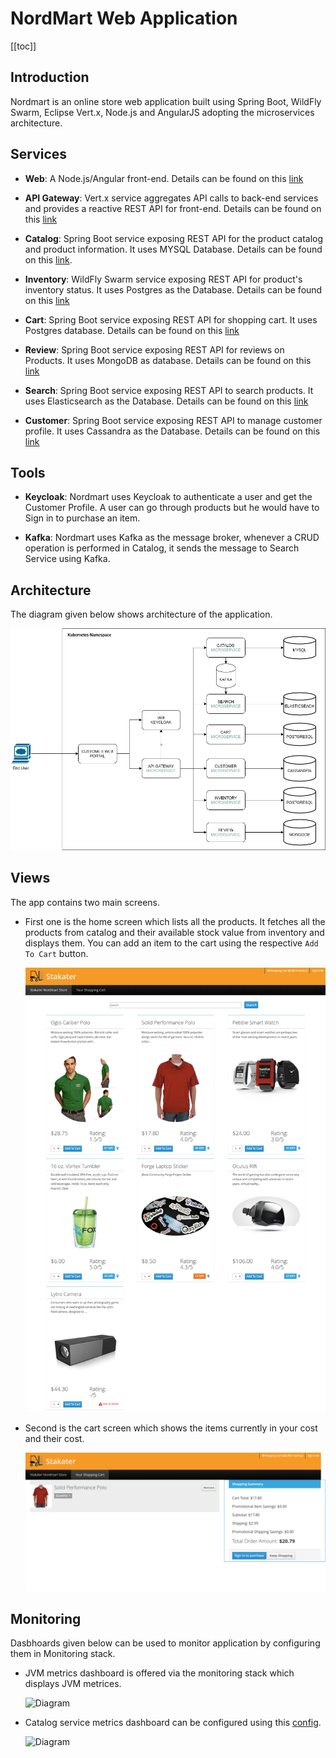 # NordMart Web Application

[[toc]]

## Introduction

Nordmart is an online store web application built using Spring Boot, WildFly Swarm, Eclipse Vert.x, Node.js and AngularJS adopting the microservices architecture.

## Services

* **Web**: A Node.js/Angular front-end. Details can be found on this [link](https://github.com/stakater-lab/stakater-nordmart-web)

* **API Gateway**: Vert.x service aggregates API calls to back-end services and provides a reactive REST API for front-end. Details can be found on this [link](https://github.com/stakater-lab/stakater-nordmart-gateway-vertx)

* **Catalog**: Spring Boot service exposing REST API for the product catalog and product information. It uses MYSQL Database. Details can be found on this [link](https://github.com/stakater-lab/stakater-nordmart-catalog).

* **Inventory**: WildFly Swarm service exposing REST API for product's inventory status. It uses Postgres as the Database. Details can be found on this [link](https://github.com/stakater-lab/stakater-nordmart-inventory)

* **Cart**: Spring Boot service exposing REST API for shopping cart. It uses Postgres database. Details can be found on this [link](https://github.com/stakater-lab/stakater-nordmart-cart)

* **Review**: Spring Boot service exposing REST API for reviews on Products. It uses MongoDB as database. Details can be found on this [link](https://github.com/stakater-lab/stakater-nordmart-review)

* **Search**: Spring Boot service exposing REST API to search products. It uses Elasticsearch as the Database. Details can be found on this [link](https://github.com/stakater-lab/stakater-nordmart-search)

* **Customer**: Spring Boot service exposing REST API to manage customer profile. It uses Cassandra as the Database. Details can be found on this [link](https://github.com/stakater-lab/stakater-nordmart-customer)


## Tools

* **Keycloak**: Nordmart uses Keycloak to authenticate a user and get the Customer Profile. A user can go through products but he would have to Sign in to purchase an item.

* **Kafka**: Nordmart uses Kafka as the message broker, whenever a CRUD operation is performed in Catalog, it sends the message to Search Service using Kafka.

## Architecture

The diagram given below shows architecture of the application.

  ![Diagram](./images/architecture.jpg)

## Views

The app contains two main screens.

* First one is the home screen which lists all the products. It fetches all the products from catalog and their available stock value from inventory and displays them. You can add an item to the cart using the respective `Add To Cart` button.

  ![Diagram](./images/home.png)

* Second is the cart screen which shows the items currently in your cost and their cost.

  ![Diagram](./images/cart.png)

## Monitoring

Dasbhoards given below can be used to monitor application by configuring them in Monitoring stack.

* JVM metrics dashboard is offered via the monitoring stack which displays JVM metrices.

  ![Diagram](./images/jvm.png)

* Catalog service metrics dashboard can be configured using this [config](https://github.com/stakater-lab/nordmart-dev-apps/blob/master/releases/catalog-service-dashboard.yaml).

  ![Diagram](./images/catalog-service.png)
